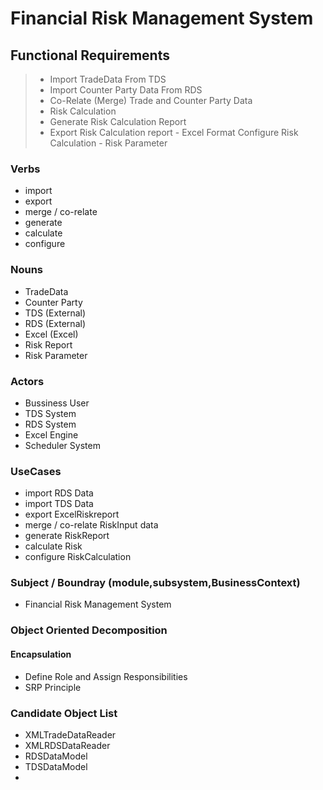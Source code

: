 # Financial Risk Management System

## Functional Requirements

> - Import TradeData From TDS 
> - Import Counter Party Data From RDS
> - Co-Relate (Merge) Trade and Counter Party Data
> - Risk Calculation
> - Generate Risk Calculation Report
> - Export Risk Calculation report - Excel Format
> Configure Risk Calculation  - Risk Parameter

### Verbs
- import
- export
- merge / co-relate
- generate
- calculate
- configure 
### Nouns
- TradeData
- Counter Party
- TDS (External)
- RDS (External)
- Excel (Excel)
- Risk Report
- Risk Parameter

### Actors
- Bussiness User
- TDS System
- RDS System
- Excel Engine
- Scheduler System

### UseCases
 - import RDS Data
 - import TDS Data
- export ExcelRiskreport
- merge / co-relate RiskInput data
- generate RiskReport
- calculate Risk
- configure RiskCalculation
### Subject /  Boundray (module,subsystem,BusinessContext)
- Financial Risk Management System

### Object Oriented Decomposition

#### Encapsulation
- Define Role and Assign Responsibilities
- SRP Principle
### Candidate Object List 

- XMLTradeDataReader
- XMLRDSDataReader
- RDSDataModel
- TDSDataModel
- 

<!--stackedit_data:
eyJoaXN0b3J5IjpbLTIxMDEzNTgzNjQsNjA4MjcxNTIzLDEyNj
k1NTg3OTMsMzQ4NDIzNDgwLDE1Mjk5MzY3MDMsNzYwMDAwNjk2
LDE4NTA4NjI2ODksLTEyMjE5ODA5OTUsMTMyNDg2NzQ0Ml19
-->